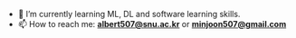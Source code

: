 - 🌱 I’m currently learning ML, DL and software learning skills.
- 📫 How to reach me: **albert507@snu.ac.kr** or **minjoon507@gmail.com**
